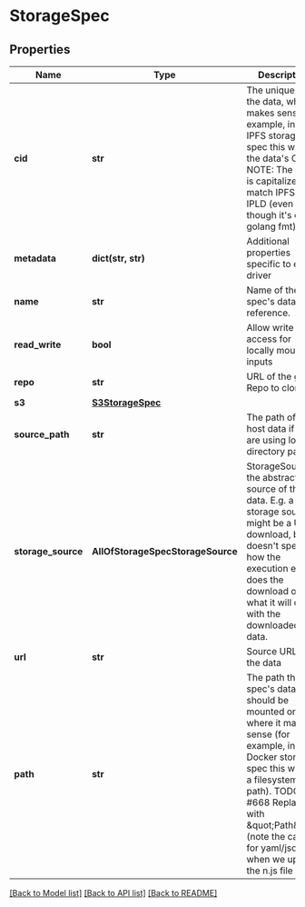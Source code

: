 # StorageSpec

## Properties
Name | Type | Description | Notes
------------ | ------------- | ------------- | -------------
**cid** | **str** | The unique ID of the data, where it makes sense (for example, in an IPFS storage spec this will be the data&#x27;s CID). NOTE: The below is capitalized to match IPFS &amp; IPLD (even though it&#x27;s out of golang fmt) | [optional] 
**metadata** | **dict(str, str)** | Additional properties specific to each driver | [optional] 
**name** | **str** | Name of the spec&#x27;s data, for reference. | [optional] 
**read_write** | **bool** | Allow write access for locally mounted inputs | [optional] 
**repo** | **str** | URL of the git Repo to clone | [optional] 
**s3** | [**S3StorageSpec**](S3StorageSpec.md) |  | [optional] 
**source_path** | **str** | The path of the host data if we are using local directory paths | [optional] 
**storage_source** | **AllOfStorageSpecStorageSource** | StorageSource is the abstract source of the data. E.g. a storage source might be a URL download, but doesn&#x27;t specify how the execution engine does the download or what it will do with the downloaded data. | [optional] 
**url** | **str** | Source URL of the data | [optional] 
**path** | **str** | The path that the spec&#x27;s data should be mounted on, where it makes sense (for example, in a Docker storage spec this will be a filesystem path). TODO: #668 Replace with \&quot;Path\&quot; (note the caps) for yaml/json when we update the n.js file | [optional] 

[[Back to Model list]](../README.md#documentation-for-models) [[Back to API list]](../README.md#documentation-for-api-endpoints) [[Back to README]](../README.md)

